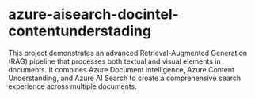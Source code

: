 # azure-aisearch-docintel-contentunderstading
This project demonstrates an advanced Retrieval-Augmented Generation (RAG) pipeline that processes both textual and visual elements in documents. It combines Azure Document Intelligence, Azure Content Understanding, and Azure AI Search to create a comprehensive search experience across multiple documents.
